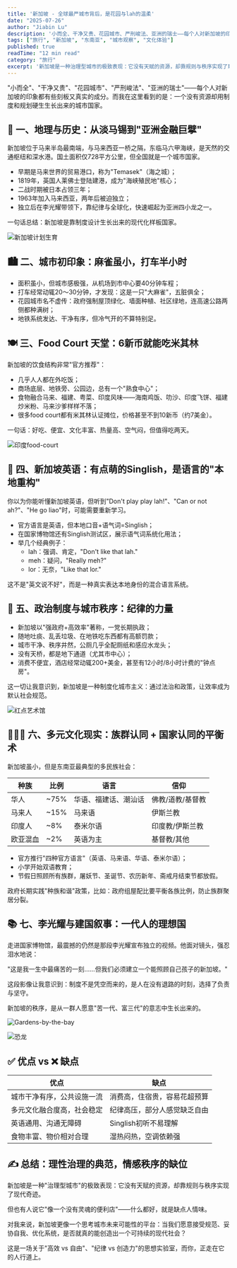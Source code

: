 ```yaml
---
title: '新加坡 - 全球最严城市背后，是花园与lah的温柔'
date: "2025-07-26"
author: "Jiabin Lu"
description: '小而全、干净又贵、花园城市、严刑峻法、亚洲的瑞士——每个人对新加坡的印象都有些刻板又真实的成分。而我在这里看到的是：一个没有资源却用制度和规划硬生生长出来的城市国家。'
tags: ["旅行", "新加坡", "东南亚", "城市观察", "文化体验"]
published: true
readTime: "12 min read"
category: "旅行"
excerpt: '新加坡是一种治理型城市的极致表现：它没有天赋的资源，却靠规则与秩序实现了现代奇迹。这是一场关于高效 vs 自由、纪律 vs 创造力的思想实验室。'
---
```


"小而全"、"干净又贵"、"花园城市"、"严刑峻法"、"亚洲的瑞士"——每个人对新加坡的印象都有些刻板又真实的成分。而我在这里看到的是：一个没有资源却用制度和规划硬生生长出来的城市国家。

## 📍 一、地理与历史：从淡马锡到"亚洲金融巨擘"

新加坡位于马来半岛最南端，与马来西亚一桥之隔，东临马六甲海峡，是天然的交通枢纽和深水港。国土面积仅728平方公里，但全国就是一个城市国家。

- 早期是马来世界的贸易港口，称为"Temasek"（海之城）；
- 1819年，英国人莱佛士登陆建港，成为"海峡殖民地"核心；
- 二战时期被日本占领三年；
- 1963年加入马来西亚，两年后被迫独立；
- 独立后在李光耀带领下，靠纪律与全球化，快速崛起为亚洲四小龙之一。

一句话总结：新加坡是靠制度设计生长出来的现代化样板国家。

![新加坡计划生育](/images/blog/singapore-travel/新加坡计划生育.JPG "新加坡计划生育政策展示：体现了新加坡政府对人口管理的制度化思维")

## 🏙️ 二、城市初印象：麻雀虽小，打车半小时

- 面积虽小，但城市感极强，从机场到市中心要40分钟车程；
- 打车经常动辄20～30分钟，才发现：这是一只"大麻雀"，五脏俱全；
- 花园城市名不虚传：政府强制屋顶绿化、墙面种植、社区绿地，连高速公路两侧都种满树；
- 地铁系统发达、干净有序，但冷气开的不算特别足。

## 🍽️ 三、Food Court 天堂：6新币就能吃米其林

新加坡的饮食结构非常"官方推荐"：

- 几乎人人都在外吃饭；
- 商场底层、地铁旁、公园边，总有一个"熟食中心"；
- 食物融合马来、福建、粤菜、印度风味——海南鸡饭、叻沙、印度飞饼、福建炒米粉、马来沙爹样样不落；
- 很多food court都有米其林认证摊位，价格甚至不到10新币（约7美金）。

一句话：好吃、便宜、文化丰富、热量高、空气闷，但值得吃两天。

![印度food-court](/images/blog/singapore-travel/印度food-court.JPG "新加坡印度美食广场：展现了新加坡多元文化的饮食特色")

## 🧠 四、新加坡英语：有点萌的Singlish，是语言的"本地重构"

你以为你能听懂新加坡英语，但听到"Don't play play lah!"、"Can or not ah?"、"He go liao"时，可能需要重新学习。

- 官方语言是英语，但本地口音+语气词=Singlish；
- 在国家博物馆还有Singlish测试区，展示语气词系统化用法；
- 举几个经典例子：
  - lah：强调、肯定，"Don't like that lah."
  - meh：疑问，"Really meh?"
  - lor：无奈，"Like that lor."

这不是"英文说不好"，而是一种真实表达本地身份的混合语言系统。

## 🕌 五、政治制度与城市秩序：纪律的力量

- 新加坡以"强政府+高效率"著称，一党长期执政；
- 随地吐痰、乱丢垃圾、在地铁吃东西都有高额罚款；
- 城市干净、秩序井然，公厕几乎全配厕纸和感应水龙头；
- 没有天桥，都是地下通道（尤其市中心）；
- 消费不便宜，酒店经常动辄200+美金，甚至有12小时/8小时计费的"钟点房"。

这一切让我意识到，新加坡是一种制度化城市主义：通过法治和政策，让效率成为默认社会规范。

![红点艺术馆](/images/blog/singapore-travel/红点艺术馆.JPG "新加坡红点设计博物馆：体现了新加坡对艺术和设计的重视，展现了城市的现代文化面貌")

## 🧑‍🤝‍🧑 六、多元文化现实：族群认同 + 国家认同的平衡术

新加坡虽小，但是东南亚最典型的多民族社会：

| 种族 | 比例 | 语言 | 信仰 |
|------|------|------|------|
| 华人 | ~75% | 华语、福建话、潮汕话 | 佛教/道教/基督教 |
| 马来人 | ~15% | 马来语 | 伊斯兰教 |
| 印度人 | ~8% | 泰米尔语 | 印度教/伊斯兰教 |
| 欧亚混血 | ~2% | 英语为主 | 基督教/其他 |

- 官方推行"四种官方语言"（英语、马来语、华语、泰米尔语）；
- 小学开始双语教育；
- 节假日照顾所有族群，屠妖节、圣诞节、农历新年、斋戒月结束节都放假。

政府长期实践"种族和谐"政策，比如：政府组屋配比要平衡各族比例，防止族群聚居分裂。

## 📚 七、李光耀与建国叙事：一代人的理想国

走进国家博物馆，最震撼的仍然是那段李光耀宣布独立的视频。他面对镜头，强忍泪水地说：

"这是我一生中最痛苦的一刻……但我们必须建立一个能照顾自己孩子的新加坡。"

这段影像让我意识到：制度不是凭空而来的，是人在没有退路的时刻，选择了负责与坚守。

新加坡的秩序，是从一群人愿意"苦一代、富三代"的意志中生长出来的。

![Gardens-by-the-bay](/images/blog/singapore-travel/Gardens-by-the-bay.JPG "滨海湾花园：新加坡标志性的花园城市景观，展现了政府对绿化和城市规划的重视")

![恐龙](/images/blog/singapore-travel/恐龙.JPG "新加坡科学馆恐龙展：体现了新加坡对教育和科学普及的重视，展现了城市的现代化发展")

## ✅ 优点 vs ❌ 缺点

| 优点 | 缺点 |
|------|------|
| 城市干净有序，公共设施一流 | 消费高，住宿贵，容易花超预算 |
| 多元文化融合度高，社会稳定 | 纪律高压，部分人感觉缺乏自由 |
| 英语通用、沟通无障碍 | Singlish初听不易理解 |
| 食物丰富、物价相对合理 | 湿热闷热，空调依赖强 |

## ✍️ 总结：理性治理的典范，情感秩序的缺位

新加坡是一种"治理型城市"的极致表现：它没有天赋的资源，却靠规则与秩序实现了现代奇迹。

但也有人说它"像一个没有灵魂的便利店"——什么都好，就是缺点人情味。

对我来说，新加坡更像一个思考城市未来可能性的平台：当我们愿意接受规范、妥协自我、优化系统，是否就真的能创造出一个可持续的现代社会？

这是一场关于"高效 vs 自由"、"纪律 vs 创造力"的思想实验室，而你，正走在它的人行道上。
